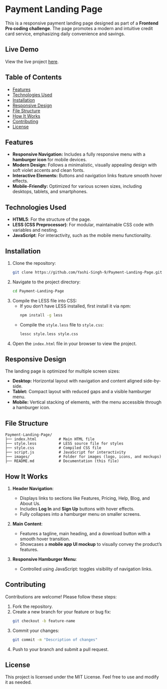 # Payment Landing Page

This is a responsive payment landing page designed as part of a **Frontend Pro coding challenge**. The page promotes a modern and intuitive credit card service, emphasizing daily convenience and savings.

## Live Demo

View the live project [here](https://yashi-singh-9.github.io/Payment-Landing-Page/).

## Table of Contents

- [Features](#features)
- [Technologies Used](#technologies-used)
- [Installation](#installation)
- [Responsive Design](#responsive-design)
- [File Structure](#file-structure)
- [How It Works](#how-it-works)
- [Contributing](#contributing)
- [License](#license)

## Features

- **Responsive Navigation:** Includes a fully responsive menu with a **hamburger icon** for mobile devices.
- **Modern Design:** Follows a minimalistic, visually appealing design with soft violet accents and clean fonts.
- **Interactive Elements:** Buttons and navigation links feature smooth hover effects.
- **Mobile-Friendly:** Optimized for various screen sizes, including desktops, tablets, and smartphones.

## Technologies Used

- **HTML5**: For the structure of the page.
- **LESS (CSS Preprocessor)**: For modular, maintainable CSS code with variables and nesting.
- **JavaScript**: For interactivity, such as the mobile menu functionality.

## Installation

1. Clone the repository:
   ```bash
   git clone https://github.com/Yashi-Singh-9/Payment-Landing-Page.git
   ```
2. Navigate to the project directory:
   ```bash
   cd Payment-Landing-Page
   ```
3. Compile the LESS file into CSS:
   - If you don’t have LESS installed, first install it via npm:
     ```bash
     npm install -g less
     ```
   - Compile the `style.less` file to `style.css`:
     ```bash
     lessc style.less style.css
     ```
4. Open the `index.html` file in your browser to view the project.

## Responsive Design

The landing page is optimized for multiple screen sizes:
- **Desktop:** Horizontal layout with navigation and content aligned side-by-side.
- **Tablet:** Compact layout with reduced gaps and a visible hamburger menu.
- **Mobile:** Vertical stacking of elements, with the menu accessible through a hamburger icon.

## File Structure

```
Payment-Landing-Page/
├── index.html          # Main HTML file
├── style.less          # LESS source file for styles
├── style.css           # Compiled CSS file
├── script.js           # JavaScript for interactivity
├── images/             # Folder for images (logo, icons, and mockups)
├── README.md           # Documentation (this file)
```

## How It Works

1. **Header Navigation**:
   - Displays links to sections like Features, Pricing, Help, Blog, and About Us.
   - Includes **Log In** and **Sign Up** buttons with hover effects.
   - Fully collapses into a hamburger menu on smaller screens.

2. **Main Content**:
   - Features a tagline, main heading, and a download button with a smooth hover transition.
   - Showcases a **mobile app UI mockup** to visually convey the product’s features.

3. **Responsive Hamburger Menu**:
   - Controlled using JavaScript: toggles visibility of navigation links.

## Contributing

Contributions are welcome! Please follow these steps:
1. Fork the repository.
2. Create a new branch for your feature or bug fix:
   ```bash
   git checkout -b feature-name
   ```
3. Commit your changes:
   ```bash
   git commit -m "Description of changes"
   ```
4. Push to your branch and submit a pull request.

## License

This project is licensed under the MIT License. Feel free to use and modify it as needed.
